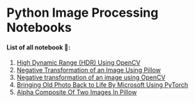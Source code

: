 # Python Image Processing Notebooks

#### List of all notebook 📓:
1. [High Dynamic Range (HDR) Using OpenCV](https://github.com/codebysumit/python-image-processing-notebooks/blob/master/High_Dynamic_Range_(HDR)_Using_OpenCV.ipynb)
2. [Negative Transformation of an Image Using Pillow](https://github.com/codebysumit/python-image-processing-notebooks/blob/master/Negative%20Transformation%20of%20an%20Image%20Using%20Pillow.ipynb)
3. [Negative transformation of an image using OpenCV](https://github.com/codebysumit/python-image-processing-notebooks/blob/master/Negative%20transformation%20of%20an%20image%20using%20OpenCV.ipynb)
4. [Bringing Old Photo Back to Life By Microsoft Using PyTorch](https://github.com/codebysumit/python-image-processing-notebooks/blob/master/Bringing%20Old%20Photo%20Back%20to%20Life%20By%20Microsoft.ipynb)
5. [Alpha Composite Of Two Images In Pillow](https://github.com/codebysumit/python-image-processing-notebooks/blob/master/Alpha%20Composite%20Of%20Two%20Images%20In%20Pillow.ipynb)

